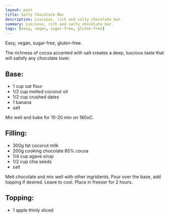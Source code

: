 ```yaml
---
layout: post
title: Salty Chocolate Bar
description: Luscious, rich and salty chocolate bar.
summary: Luscious, rich and salty chocolate bar.
tags: [easy, vegan, sugar-free, gluten-free]
---
```


Easy, vegan, sugar-free, gluten-free.

The richness of cocoa accented with salt creates a deep, luscious taste that will satisfy any chocolate lover.

## Base:
- 1 cup oat flour
- 1/2 cup melted coconut oil
- 1/2 cup crushed dates
- 1 banana
- salt

Mix well and bake for 10-20 min on 180oC.

## Filling:
- 300g fat coconut milk
- 200g cooking chocolate 85% cocoa
- 1/4 cup agave sirup
- 1/2 cup chia seeds
- salt

Melt chocolate and mix well with other ingridients. Pour over the base, add topping if desired. Leave to cool.  Place in freezer for 2 hours.

## Topping:
- 1 apple thinly sliced


